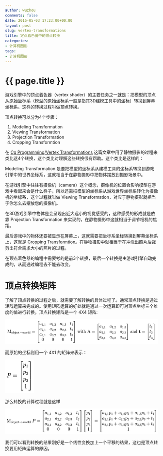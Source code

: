 ```yaml
---
author: wuzhou
comments: false
date: 2015-05-03 17:23:00+00:00
layout: post
slug: vertex-transformations
title: 定点着色器中的顶点转换
categories:
- 计算机图形
tags:
- 计算机图形
---
```


{{ page.title }}
================

游戏引擎中的顶点着色器（vertex shader）的主要任务之一就是：把模型的顶点从原始坐标系（模型的原始坐标系一般是指其3D建模工具中的坐标）转换到屏幕坐标系。这样的转换过程叫做顶点转换。

顶点转换可以分为4个步骤：

1. Modeling Transformation
2. Viewing Transformation
3. Projection Transformation
4. Cropping Transformtion

在 [Cg Programming/Vertex Transformations](http://en.wikibooks.org/wiki/Cg_Programming/Vertex_Transformations) 这篇文章中用了静物摄影的过程来类比这4个转换，这个类比对理解这些转换很有帮助。这个类比是这样的：

Modeling Transformation 是要把模型的坐标系从建模工具的坐标系转换到游戏引擎中的世界坐标系，这就相当于在静物摄影中把物体摆放到摄影场景中。

在游戏引擎中往往有摄像机（camera）这个概念，摄像机的位置会影响模型在游戏中看起来会是什么样子，所以还需把模型的坐标系从游戏世界坐标系转化为摄像机的坐标系，这个过程就叫做 Viewing Transformation，对应于静物摄影就相当于你怎么去摆放您的摄像机。

在3D游戏引擎中物体是会呈现出近大远小的视觉感受的，这种感受的形成就是依靠 Projection Transformation 来实现的，在静物摄影中这就相当于调节相机的焦距。

最后游戏中的物体还要被显示在屏幕上，这就需要把坐标系坐标转换到屏幕坐标系上，这就是 Cropping Transformtion。在静物摄影中就相当于在冲洗出照片后裁剪出符合需求大小的照片的过程。

在顶点着色器的编程中需要考的是前3个转换，最后一个转换是由游戏引擎自动完成的，从而通过编程去不能去改变。

# 顶点转换矩阵
了解了顶点转换的过程之后，就需要了解转换的具体过程了。通常顶点转换是通过矩阵运算来完成的。使用矩阵运算的好处就是通过一次运算即可对顶点坐标三个维度的值进行转换。顶点转换矩阵是一个 4X4 矩阵:

![顶点转换矩阵](/assets/150503_matrix_1.png)

而原始的坐标则用一个 4X1 的矩阵来表示：

![原始坐标矩阵](/assets/2015-05-03_matirx_2.png)

那么转换的计算过程就是这样

![顶点转换](/assets/2015-05-03_transform.png)

我们可以看到转换的结果刚好是一个线性变换加上一个平移的结果，这也是顶点转换要用矩阵运算的原因。
